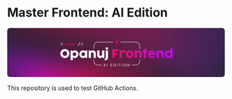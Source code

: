 # Master Frontend: AI Edition
![](./_resources/img/header.png)

This repository is used to test GitHub Actions.

